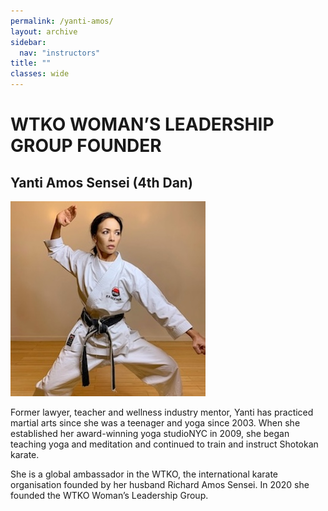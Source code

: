 ```yaml
---
permalink: /yanti-amos/
layout: archive
sidebar:
  nav: "instructors"
title: ""
classes: wide
---
```

# WTKO WOMAN’S LEADERSHIP GROUP FOUNDER

## Yanti Amos Sensei (4th Dan)

![Yanti Amos Sensei](../assets/images/instructors/yanti9.jpg "Yanti Amos Sensei")

Former lawyer, teacher and wellness industry mentor, Yanti has practiced martial arts since she was a teenager and yoga since 2003. When she established her award-winning yoga studioNYC in 2009, she began teaching yoga and meditation and continued to train and instruct Shotokan karate.


She is a global ambassador in the WTKO, the international karate organisation founded by her husband Richard Amos Sensei. In 2020 she founded the WTKO Woman’s Leadership Group.
